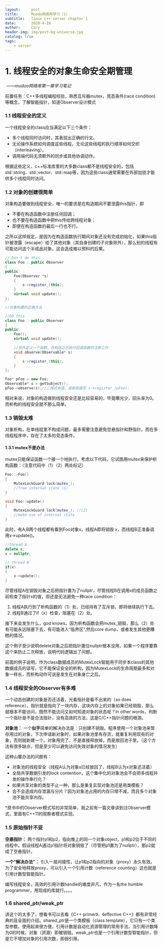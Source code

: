 ```yaml
---
layout:     post
title:      Muodo网络库学习（1）
subtitle:   linux c++ server chapter 1
date:       2020-4-18
author:     Cory
header-img: img/post-bg-universe.jpg
catalog: true
tags:
    - server
---
```






# 1. 线程安全的对象生命安全期管理

​																											*——muduo网络库第一章学习笔记*

前置任务：C++多线程编程经验，熟悉互斥器mutex，竞态条件(race condition)等概念，了解智能指针，知道Observer设计模式

### 1.1 线程安全的定义

一个线程安全的class应当满足以下三个条件：

- 多个线程同时访问时，其表现出正确的行文。
- 无论操作系统如何调度这些线程，无论这些线程的执行顺序如何交织（interleaving）。
- 调用端代码无须额外的同步或其他协调动作。

根据这些定义，c++标准库里的大多数class都不是线程安全的，包括std::string、std::vector、std::map等，因为这些class通常需要在外部加锁才能供多个线程同时访问。

### 1.2 对象的创建很简单

对象构造要做到线程安全，唯一的要求是在构造期间不要泄露this指针，即

- 不要在构造函数中注册任何回调；
- 也不要在构造函数中把this传给跨线程对象；
- 即便在构造函数的最后一行也不行。

之所以这样规定，是因为在构造函数执行期间对象还没有完成初始化，如果this指针被泄露（escape）给了其他对象（其自身创建的子对象除外），那么别的线程有可能访问这个半成品对象，这会造成难以预料的后果。

```cpp
// Don't do this
class Foo : public Observer
{	
public:
    Foo(Observer *s)
    {
        s->register_(this);
    }
    virtual void update();
};

//对象构建的正确方法

//DO this
class Foo : public Observer
{	
public:
    Foo();
    virtual void update();
    
    //另外定义一个函数，在构造之后执行回调函数的注册工作
    void observe(Observable* s)
    {
        s->register_(this);
    }
};

Foo* pFoo = new Foo;
Observable* s = getSubject();
pFoo->observe(s);//二段式构造，或者直接写 s->register_(pFoo);

```

相对来说，对象的构造做到线程安全还是比较容易的，毕竟曝光少，回头率为0。而析构的线程安全就不那么简单。

### 1.3 销毁太难

对象析构，在单线程里不构成问题，最多需要注意避免空悬指针和野指针。而在多线程程序中，存在了太多的竞态条件。



#### 1.3.1 mutex不是办法

mutex只能保证函数一个接一个地执行，考虑以下代码，它试图用mutex来保护析构函数：（注意代码中（1）（2）两处标记）

```cpp
Foo::~Foo()
{
	MutexLockGuard lock(mutex_);
    //free internal state (1)
}
```

```cpp
void Foo::update()
{
	MutexLockGuard lock(mutex_); //(2)
    //make use of internal state
}
```

此时，有A,B两个线程都有看到Foo对象x，线程A即将销毁 x，而线程B正准备调用x->update()。

```cpp
//thread A
delete x;
x = nullptr;
```

```cpp
// thread B
if(x)
{
	x->update();
}
```

尽管线程A在销毁对象之后把指针置为了nullptr，尽管线程B在调用x的成员函数之前检查了指针x的值，但还是无法避免一种race condition：

1. 线程A执行到了析构函数的（1）处，已经持有了互斥锁，即将继续执行下去。
2. 线程B通过了if（x）检查，阻塞在（2）处。

接下来会发生什么，god knows。因为析构函数会把mutex_销毁，那么（2）处有可能永远阻塞下去，有可能进入“临界区",然后core dump，或者发生其他更糟糕的情况。

这个例子至少说明delete对象之后把指针置位nullptr根本没用，如果一个程序要靠这个来防止二次释放，说明代码逻辑出了问题。



前面的例子说明，作为class数据成员的MutexLock智能用于同步本class的其他数据成员的读写，它不能保证安全的析构，因为MutexLock的生命周期最多和对象一样长，而析构动作可说是发生在对象身亡之后。

### 1.4 线程安全的Observer有多难

一个动态创建的对象是否还活着，光看指针是看不出来的（so does reference）。指针就是指向了一块内存，这块内存上的对象如果已经销毁，那么就根本不能访问，既然不能访问又如何知道对象的状态呢？In other words，判断一个指针是不是合法指针，没有高效的方法，这是C/C++指针问题的根源。

**对象池：** 一个**似乎**简单的解决办法是：只创建不销毁。程序使用一个对象池来暂存用过的对象，下次申请新对象时，如果对象池里有存货，就重复利用现有的对象，否则就新建一个。对象用完了，不是直接释放掉，而是放回池子里。（这个方法有很多缺点，但是至少可以避免访问失效对象的情况发生）

这种山寨办法的问题有：

- 对象池的线程安全（线程A认为对象x已经放回了，线程B认为x对象还活着）
- 全局共享数据引发的lock contention，这个集中化的对象池会不会把多线程并发的操作串行化？
- 如果共享对象的类型不止一种，那么是重复实现对象池还是用类模板？
- 会不会造成内存泄漏与分片？因为对象池占用的内存只增不减，而且多个对象池不能共享内存。



*原书中的Observer模式写的非常简单，我之前有一篇文章讲到过Observer模式，里面有C++11的观察者模式实现。

### 1.5 原始指针不妥

**空悬指针：** 两个指针p1和p2，指向堆上的同一个对象object，p1和p2位于不同的线程中。假设线程A通过p1指针将对象销毁了（尽管把p1置为了nullptr），那p2就成了空悬指针。

**一个“解决办法”：** 引入一层间接性，让p1和p2指向的对象（proxy）永久有效。为了安全地释放proxy，可以引入一个引用计数（reference counting）这也就是引用计数型智能指针。



编写线程安全，高效的引用计数handle的难度非凡，作为一名the humble programmer，用现成的库就行。。。。



### 1.6 shared_ptr/weak_ptr

讲这个的太多了，想看书可以去看《C++ primer》、《effective C++》都有非常经典的且全面的介绍。shared_ptr<T>是一个类模板（class template），它只有一个类型参数，使用起来很方便。引用计数是自动化资源管理的常用手法，当引用计数降为0的时候，对象（资源）即被销毁。weak_ptr也是一个引用计数型智能指针，但是它不增加对象的引用次数，即弱引用。
